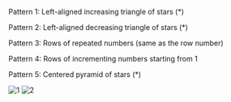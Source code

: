 Pattern 1: Left-aligned increasing triangle of stars (*)

Pattern 2: Left-aligned decreasing triangle of stars (*)

Pattern 3: Rows of repeated numbers (same as the row number)

Pattern 4: Rows of incrementing numbers starting from 1

Pattern 5: Centered pyramid of stars (*)


![1](https://github.com/user-attachments/assets/97700f6f-5840-469f-841c-5803ce181249)
![2](https://github.com/user-attachments/assets/44f73b39-4c28-4c6c-979f-f9b1d4ebef06)
